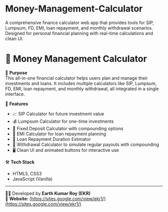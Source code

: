 # Money-Management-Calculator
A comprehensive finance calculator web app that provides tools for SIP, Lumpsum, FD, EMI, loan repayment, and monthly withdrawal scenarios. Designed for personal financial planning with real-time calculations and clean UI.

# 💸 Money Management Calculator

🎯 **Purpose**  
This all-in-one financial calculator helps users plan and manage their investments and loans. It includes multiple calculators like SIP, Lumpsum, FD, EMI, loan repayment, and monthly withdrawal, all integrated in a single interface.

🚀 **Features**
- 📈 SIP Calculator for future investment value
- 💰 Lumpsum Calculator for one-time investments
- 🏦 Fixed Deposit Calculator with compounding options
- 🧮 EMI Calculator for loan repayment planning
- 🔄 Loan Repayment Duration Estimator
- 💸 Withdrawal Calculator to simulate regular payouts with compounding
- 🖥️ Clean UI and animated buttons for interactive use

🛠️ **Tech Stack**
- HTML5, CSS3  
- JavaScript (Vanilla)

---

👨‍💻 Developed by **Earth Kumar Roy (EKR)**  
🔗 **Website:** [https://sites.google.com/view/ekr1/](https://sites.google.com/view/ekr1/)
